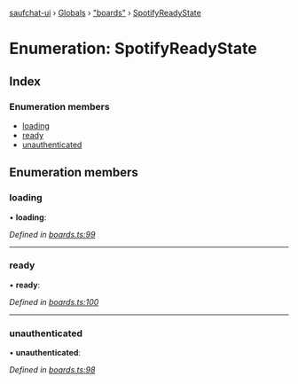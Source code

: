 [saufchat-ui](../README.md) › [Globals](../globals.md) › ["boards"](../modules/_boards_.md) › [SpotifyReadyState](_boards_.spotifyreadystate.md)

# Enumeration: SpotifyReadyState

## Index

### Enumeration members

* [loading](_boards_.spotifyreadystate.md#loading)
* [ready](_boards_.spotifyreadystate.md#ready)
* [unauthenticated](_boards_.spotifyreadystate.md#unauthenticated)

## Enumeration members

###  loading

• **loading**:

*Defined in [boards.ts:99](https://github.com/Capevace/saufchat-ui/blob/41a33aa/src/boards.ts#L99)*

___

###  ready

• **ready**:

*Defined in [boards.ts:100](https://github.com/Capevace/saufchat-ui/blob/41a33aa/src/boards.ts#L100)*

___

###  unauthenticated

• **unauthenticated**:

*Defined in [boards.ts:98](https://github.com/Capevace/saufchat-ui/blob/41a33aa/src/boards.ts#L98)*
